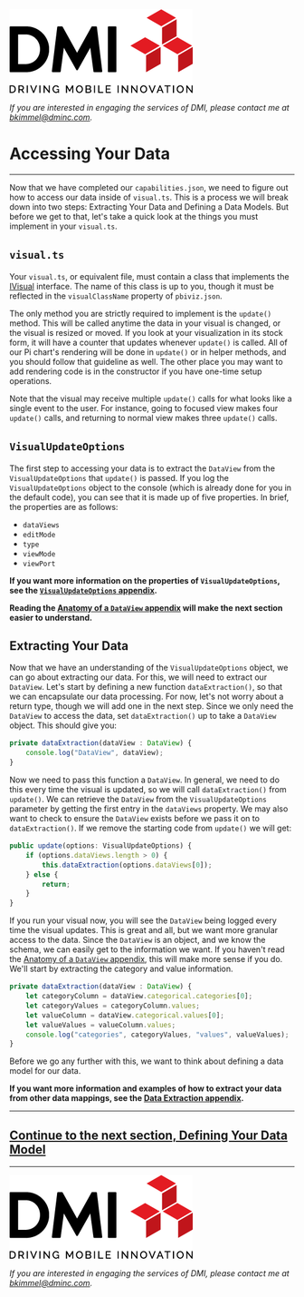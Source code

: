 [![DMI Logo](/img/DMI_Logo.png)](https://dminc.com/)

_If you are interested in engaging the services of DMI, please contact me at [bkimmel@dminc.com](mailto:bkimmel@dminc.com)._

# Accessing Your Data
---
Now that we have completed our `capabilities.json`, we need to figure out how to access our data inside of `visual.ts`. This is a process we will break down into two steps: Extracting Your Data and Defining a Data Models. But before we get to that, let's take a quick look at the things you must implement in your `visual.ts`.

## `visual.ts`
Your `visual.ts`, or equivalent file, must contain a class that implements the [IVisual](https://github.com/Microsoft/PowerBI-visuals/blob/master/Visual/IVisualApi.md) interface. The name of this class is up to you, though it must be reflected in the `visualClassName` property of `pbiviz.json`.

The only method you are strictly required to implement is the `update()` method. This will be called anytime the data in your visual is changed, or the visual is resized or moved. If you look at your visualization in its stock form, it will have a counter that updates whenever `update()` is called. All of our Pi chart's rendering will be done in `update()` or in helper methods, and you should follow that guideline as well. The other place you may want to add rendering code is in the constructor if you have one-time setup operations.

Note that the visual may receive multiple `update()` calls for what looks like a single event to the user. For instance, going to focused view makes four `update()` calls, and returning to normal view makes three `update()` calls.

## `VisualUpdateOptions`
The first step to accessing your data is to extract the `DataView` from the `VisualUpdateOptions` that `update()` is passed. If you log the `VisualUpdateOptions` object to the console (which is already done for you in the default code), you can see that it is made up of five properties. In brief, the properties are as follows:

*   `dataViews`
*   `editMode`
*   `type`
*   `viewMode`
*   `viewPort`

**If you want more information on the properties of `VisualUpdateOptions`, see the [`VisualUpdateOptions` appendix](../appendices/VisualUpdateOptions.md).**

**Reading the [Anatomy of a `DataView` appendix](../appendices/AnatomyOfADataView.md) will make the next section easier to understand.**


## Extracting Your Data
Now that we have an understanding of the `VisualUpdateOptions` object, we can go about extracting our data. For this, we will need to extract our `DataView`. Let's start by defining a new function `dataExtraction()`, so that we can encapsulate our data processing. For now, let's not worry about a return type, though we will add one in the next step. Since we only need the `DataView` to access the data, set `dataExtraction()` up to take a `DataView` object. This should give you:

```typescript
private dataExtraction(dataView : DataView) {
    console.log("DataView", dataView);
}
```

Now we need to pass this function a `DataView`. In general, we need to do this every time the visual is updated, so we will call `dataExtraction()` from `update()`. We can retrieve the `DataView` from the `VisualUpdateOptions` parameter by getting the first entry in the `dataViews` property. We may also want to check to ensure the `DataView` exists before we pass it on to `dataExtraction()`. If we remove the starting code from `update()` we will get:

```typescript
public update(options: VisualUpdateOptions) {
    if (options.dataViews.length > 0) {
        this.dataExtraction(options.dataViews[0]);
    } else {
        return;
    }
}
```

If you run your visual now, you will see the `DataView` being logged every time the visual updates. This is great and all, but we want more granular access to the data. Since the `DataView` is an object, and we know the schema, we can easily get to the information we want. If you haven't read the [Anatomy of a `DataView` appendix](../appendices/AnatomyOfADataView), this will make more sense if you do. We'll start by extracting the category and value information.

```typescript
private dataExtraction(dataView : DataView) {
    let categoryColumn = dataView.categorical.categories[0];
    let categoryValues = categoryColumn.values;
    let valueColumn = dataView.categorical.values[0];
    let valueValues = valueColumn.values;
    console.log("categories", categoryValues, "values", valueValues);
}
```

Before we go any further with this, we want to think about defining a data model for our data.

**If you want more information and examples of how to extract your data from other data mappings, see the [Data Extraction appendix](../appendices/DataExtraction.md).**

---
## **[Continue to the next section, Defining Your Data Model](../visualizing/2-DefiningYourDataModel.md)**
---

[![DMI Logo](/img/DMI_Logo.png)](https://dminc.com/)

_If you are interested in engaging the services of DMI, please contact me at [bkimmel@dminc.com](mailto:bkimmel@dminc.com)._
